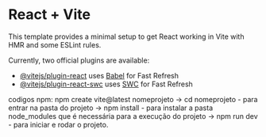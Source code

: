 # React + Vite

This template provides a minimal setup to get React working in Vite with HMR and some ESLint rules.

Currently, two official plugins are available:

- [@vitejs/plugin-react](https://github.com/vitejs/vite-plugin-react/blob/main/packages/plugin-react/README.md) uses [Babel](https://babeljs.io/) for Fast Refresh
- [@vitejs/plugin-react-swc](https://github.com/vitejs/vite-plugin-react-swc) uses [SWC](https://swc.rs/) for Fast Refresh


codigos npm:
npm create vite@latest nomeprojeto
-> cd nomeprojeto -  para entrar na pasta do projeto
-> npm install - para instalar a pasta node_modules que é necessária para a execução do projeto
-> npm run dev  -  para iniciar e rodar o projeto.


